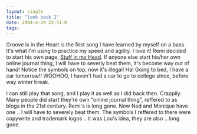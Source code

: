 ```yaml
---
layout: single
title: "look back 1"
date: 2004-4-29 22:51:0
tags: 
---
```


>
Groove is in the Heart is the first song I have learned by myself on a bass. It's what I'm using to practice my speed and agility. I love it! Remi decided to start his own page, [Stuff in my Head][1]. If anyone else start his/her own online journal thing, I will have to severly beat them, it's become way out of hand! Notice the symbols on top, now it's illegal! Ha! Going to bed, I have a car tomorrow!! WOOHOO, I haven't had a car to go to college since, before way winter break.




I can still play that song, and I play it as well as I did back then. Crappily. Many people did start they're own "online journal thing", reffered to as blogs in the 21st century. Remi's is long gone. Now Ned and Monique have one .. I will have to severely beat them. The symbols I reffered to there were copywrite and trademark logos .. it was Lou's idea, they are also .. long gone.



   [1]: http://www.geocities.com/proremius/
